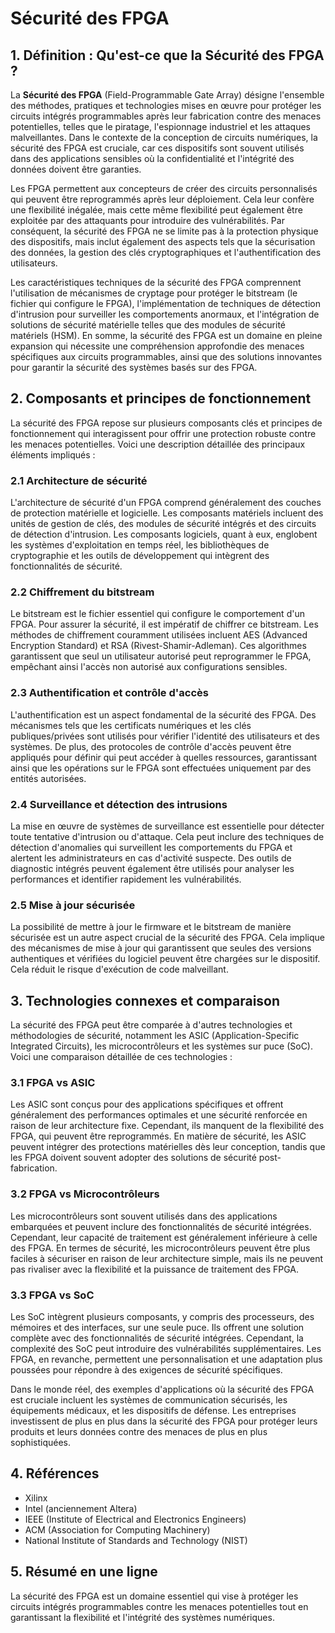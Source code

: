 # Sécurité des FPGA

## 1. Définition : Qu'est-ce que la **Sécurité des FPGA** ?
La **Sécurité des FPGA** (Field-Programmable Gate Array) désigne l'ensemble des méthodes, pratiques et technologies mises en œuvre pour protéger les circuits intégrés programmables après leur fabrication contre des menaces potentielles, telles que le piratage, l'espionnage industriel et les attaques malveillantes. Dans le contexte de la conception de circuits numériques, la sécurité des FPGA est cruciale, car ces dispositifs sont souvent utilisés dans des applications sensibles où la confidentialité et l'intégrité des données doivent être garanties.

Les FPGA permettent aux concepteurs de créer des circuits personnalisés qui peuvent être reprogrammés après leur déploiement. Cela leur confère une flexibilité inégalée, mais cette même flexibilité peut également être exploitée par des attaquants pour introduire des vulnérabilités. Par conséquent, la sécurité des FPGA ne se limite pas à la protection physique des dispositifs, mais inclut également des aspects tels que la sécurisation des données, la gestion des clés cryptographiques et l'authentification des utilisateurs.

Les caractéristiques techniques de la sécurité des FPGA comprennent l'utilisation de mécanismes de cryptage pour protéger le bitstream (le fichier qui configure le FPGA), l'implémentation de techniques de détection d'intrusion pour surveiller les comportements anormaux, et l'intégration de solutions de sécurité matérielle telles que des modules de sécurité matériels (HSM). En somme, la sécurité des FPGA est un domaine en pleine expansion qui nécessite une compréhension approfondie des menaces spécifiques aux circuits programmables, ainsi que des solutions innovantes pour garantir la sécurité des systèmes basés sur des FPGA.

## 2. Composants et principes de fonctionnement
La sécurité des FPGA repose sur plusieurs composants clés et principes de fonctionnement qui interagissent pour offrir une protection robuste contre les menaces potentielles. Voici une description détaillée des principaux éléments impliqués :

### 2.1 Architecture de sécurité
L'architecture de sécurité d'un FPGA comprend généralement des couches de protection matérielle et logicielle. Les composants matériels incluent des unités de gestion de clés, des modules de sécurité intégrés et des circuits de détection d'intrusion. Les composants logiciels, quant à eux, englobent les systèmes d'exploitation en temps réel, les bibliothèques de cryptographie et les outils de développement qui intègrent des fonctionnalités de sécurité.

### 2.2 Chiffrement du bitstream
Le bitstream est le fichier essentiel qui configure le comportement d'un FPGA. Pour assurer la sécurité, il est impératif de chiffrer ce bitstream. Les méthodes de chiffrement couramment utilisées incluent AES (Advanced Encryption Standard) et RSA (Rivest-Shamir-Adleman). Ces algorithmes garantissent que seul un utilisateur autorisé peut reprogrammer le FPGA, empêchant ainsi l'accès non autorisé aux configurations sensibles.

### 2.3 Authentification et contrôle d'accès
L'authentification est un aspect fondamental de la sécurité des FPGA. Des mécanismes tels que les certificats numériques et les clés publiques/privées sont utilisés pour vérifier l'identité des utilisateurs et des systèmes. De plus, des protocoles de contrôle d'accès peuvent être appliqués pour définir qui peut accéder à quelles ressources, garantissant ainsi que les opérations sur le FPGA sont effectuées uniquement par des entités autorisées.

### 2.4 Surveillance et détection des intrusions
La mise en œuvre de systèmes de surveillance est essentielle pour détecter toute tentative d'intrusion ou d'attaque. Cela peut inclure des techniques de détection d'anomalies qui surveillent les comportements du FPGA et alertent les administrateurs en cas d'activité suspecte. Des outils de diagnostic intégrés peuvent également être utilisés pour analyser les performances et identifier rapidement les vulnérabilités.

### 2.5 Mise à jour sécurisée
La possibilité de mettre à jour le firmware et le bitstream de manière sécurisée est un autre aspect crucial de la sécurité des FPGA. Cela implique des mécanismes de mise à jour qui garantissent que seules des versions authentiques et vérifiées du logiciel peuvent être chargées sur le dispositif. Cela réduit le risque d'exécution de code malveillant.

## 3. Technologies connexes et comparaison
La sécurité des FPGA peut être comparée à d'autres technologies et méthodologies de sécurité, notamment les ASIC (Application-Specific Integrated Circuits), les microcontrôleurs et les systèmes sur puce (SoC). Voici une comparaison détaillée de ces technologies :

### 3.1 FPGA vs ASIC
Les ASIC sont conçus pour des applications spécifiques et offrent généralement des performances optimales et une sécurité renforcée en raison de leur architecture fixe. Cependant, ils manquent de la flexibilité des FPGA, qui peuvent être reprogrammés. En matière de sécurité, les ASIC peuvent intégrer des protections matérielles dès leur conception, tandis que les FPGA doivent souvent adopter des solutions de sécurité post-fabrication.

### 3.2 FPGA vs Microcontrôleurs
Les microcontrôleurs sont souvent utilisés dans des applications embarquées et peuvent inclure des fonctionnalités de sécurité intégrées. Cependant, leur capacité de traitement est généralement inférieure à celle des FPGA. En termes de sécurité, les microcontrôleurs peuvent être plus faciles à sécuriser en raison de leur architecture simple, mais ils ne peuvent pas rivaliser avec la flexibilité et la puissance de traitement des FPGA.

### 3.3 FPGA vs SoC
Les SoC intègrent plusieurs composants, y compris des processeurs, des mémoires et des interfaces, sur une seule puce. Ils offrent une solution complète avec des fonctionnalités de sécurité intégrées. Cependant, la complexité des SoC peut introduire des vulnérabilités supplémentaires. Les FPGA, en revanche, permettent une personnalisation et une adaptation plus poussées pour répondre à des exigences de sécurité spécifiques.

Dans le monde réel, des exemples d'applications où la sécurité des FPGA est cruciale incluent les systèmes de communication sécurisés, les équipements médicaux, et les dispositifs de défense. Les entreprises investissent de plus en plus dans la sécurité des FPGA pour protéger leurs produits et leurs données contre des menaces de plus en plus sophistiquées.

## 4. Références
- Xilinx
- Intel (anciennement Altera)
- IEEE (Institute of Electrical and Electronics Engineers)
- ACM (Association for Computing Machinery)
- National Institute of Standards and Technology (NIST)

## 5. Résumé en une ligne
La sécurité des FPGA est un domaine essentiel qui vise à protéger les circuits intégrés programmables contre les menaces potentielles tout en garantissant la flexibilité et l'intégrité des systèmes numériques.